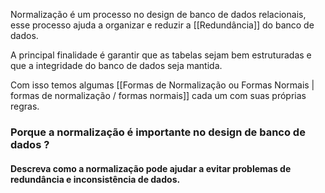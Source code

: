 Normalização é um processo no design de banco de dados relacionais, esse processo ajuda a organizar e reduzir a [[Redundância]] do banco de dados.

A principal finalidade é garantir que as tabelas sejam bem estruturadas e que a integridade do banco de dados seja mantida.

Com isso temos algumas [[Formas de Normalização ou Formas Normais | formas de normalização / formas normais]] cada um com suas próprias regras.

### Porque a normalização é importante no design de banco de dados ?
#### Descreva como a normalização pode ajudar a evitar problemas  de redundância e inconsistência de dados.



